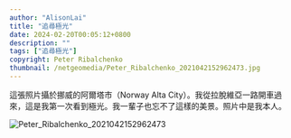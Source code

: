 ```yaml
---
author: "AlisonLai"
title: "追尋極光"
date: 2024-02-20T00:05:12+0800
description: ""
tags: ["追尋極光"]
copyright: Peter Ribalchenko
thumbnail: /netgeomedia/Peter_Ribalchenko_2021042152962473.jpg
---
```


這張照片攝於挪威的阿爾塔市（Norway Alta City）。我從拉脫維亞一路開車過來，這是我第一次看到極光。我一輩子也忘不了這樣的美景。照片中是我本人。

![Peter_Ribalchenko_2021042152962473](/netgeomedia/Peter_Ribalchenko_2021042152962473.jpg)